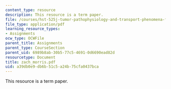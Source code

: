 ```yaml
---
content_type: resource
description: This resource is a term paper.
file: /courses/hst-525j-tumor-pathophysiology-and-transport-phenomena-fall-2005/a39db0e9db6b51c5a24b75cfa0437bca_zach_morris.pdf
file_type: application/pdf
learning_resource_types:
- Assignments
ocw_type: OCWFile
parent_title: Assignments
parent_type: CourseSection
parent_uid: 6989b8ab-30b5-77c5-4691-0d6690ead82d
resourcetype: Document
title: zach_morris.pdf
uid: a39db0e9-db6b-51c5-a24b-75cfa0437bca
---
```

This resource is a term paper.